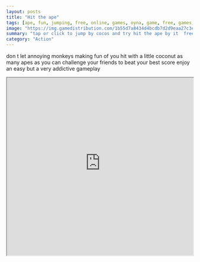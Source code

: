 ```yaml
---
layout: posts
title: "Hit the ape"
tags: [ape, fun, jumping, free, online, games, oyna, game, free, games, play, play, games]
image: "https://img.gamedistribution.com/1b55d7a8434d4bcdb7d2d9eaa27c3ea9.jpg"
summary: "tap or click to jump by cocos and try hit the ape by it  free online games oyna game free games play play games"
category: "Action"
---
```


don t let annoying monkeys making fun of you hit with a little coconut as many apes as you can challenge your friends to beat your best score enjoy an easy but a very addictive gameplay

<iframe width="100%" height="480px;" src="https://html5.gamedistribution.com/1b55d7a8434d4bcdb7d2d9eaa27c3ea9/"></iframe>